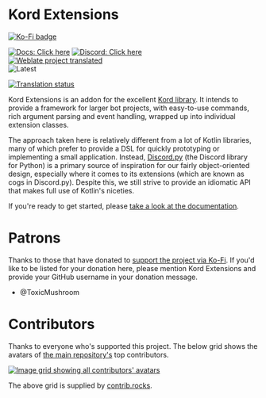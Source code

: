 # Kord Extensions

[![Ko-Fi badge](https://img.shields.io/badge/Donate-Buy_me_a_coffee-purple?style=for-the-badge&logo=ko-fi)](https://ko-fi.com/gsc)

[![Docs: Click here](https://img.shields.io/static/v1?label=Docs&message=Click%20here&color=7289DA&style=for-the-badge&logo=read-the-docs)](https://docs.kordex.dev/) [![Discord: Click here](https://img.shields.io/static/v1?label=Discord&message=Click%20here&color=7289DA&style=for-the-badge&logo=discord)](https://discord.gg/nYzQWcjAmK) <br />
[![Weblate project translated](https://img.shields.io/weblate/progress/kord-extensions?style=for-the-badge)]((https://hosted.weblate.org/engage/kord-extensions/)) <br />
![Latest](https://img.shields.io/maven-metadata/v?label=Latest&metadataUrl=https%3A%2F%2Fs01.oss.sonatype.org%2Fservice%2Flocal%2Frepositories%2Fsnapshots%2Fcontent%2Fcom%2Fkotlindiscord%2Fkord%2Fextensions%2Fkord-extensions%2Fmaven-metadata.xml&style=for-the-badge)

[![Translation status](https://hosted.weblate.org/widgets/kord-extensions/-/main/287x66-grey.png)](https://hosted.weblate.org/engage/kord-extensions/)

Kord Extensions is an addon for the excellent [Kord library](https://github.com/kordlib/kord). It intends to provide a
framework for larger bot projects, with easy-to-use commands, rich argument parsing and event handling, wrapped up
into individual extension classes.

The approach taken here is relatively different from a lot of Kotlin libraries, many of which prefer to provide a DSL
for quickly prototyping or implementing a small application. Instead,
[Discord.py](https://github.com/Rapptz/discord.py) (the Discord library for Python) is a primary source of inspiration
for our fairly object-oriented design, especially where it comes to its extensions (which are known as cogs in
Discord.py). Despite this, we still strive to provide an idiomatic API that makes full use of Kotlin's niceties.

If you're ready to get started, please [take a look at the documentation](https://docs.kordex.dev/).

# Patrons

Thanks to those that have donated to [support the project via Ko-Fi](https://ko-fi.com/gsc).
If you'd like to be listed for your donation here, please mention Kord Extensions and provide your GitHub username in
your donation message.

- @ToxicMushroom

# Contributors

Thanks to everyone who's supported this project.
The below grid shows the avatars of [the main repository's](https://github.com/Kord-Extensions/kord-extensions) top 
contributors.

<a href="https://github.com/kord-extensions/kord-extensions/graphs/contributors">
  <img
    alt="Image grid showing all contributors' avatars"
    src="https://contrib.rocks/image?repo=kord-extensions/kord-extensions&max=200"
  />
</a>

The above grid is supplied by [contrib.rocks](https://contrib.rocks).
